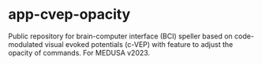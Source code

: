 # app-cvep-opacity
Public repository for brain-computer interface (BCI) speller based on code-modulated visual evoked potentials (c-VEP) with feature to adjust the opacity of commands. 
For MEDUSA v2023.